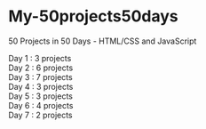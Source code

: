 # My-50projects50days
50 Projects in 50 Days - HTML/CSS and JavaScript

Day 1 : 3 projects   
Day 2 : 6 projects   
Day 3 : 7 projects   
Day 4 : 3 projects   
Day 5 : 3 projects   
Day 6 : 4 projects   
Day 7 : 2 projects   
